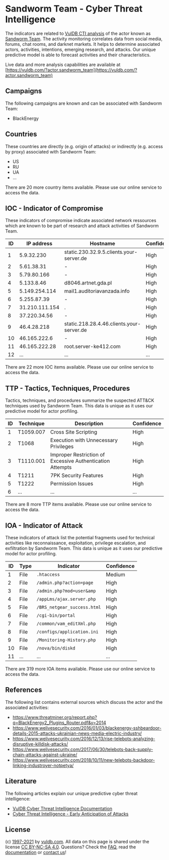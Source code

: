# Sandworm Team - Cyber Threat Intelligence

The indicators are related to [VulDB CTI analysis](https://vuldb.com/?doc.cti) of the actor known as [Sandworm Team](https://vuldb.com/?actor.sandworm_team). The activity monitoring correlates data from social media, forums, chat rooms, and darknet markets. It helps to determine associated actors, activities, intentions, emerging research, and attacks. Our unique predictive model is able to forecast activities and their characteristics.

Live data and more analysis capabilities are available at [https://vuldb.com/?actor.sandworm_team](https://vuldb.com/?actor.sandworm_team)

## Campaigns

The following campaigns are known and can be associated with Sandworm Team:

* BlackEnergy

## Countries

These countries are directly (e.g. origin of attacks) or indirectly (e.g. access by proxy) associated with Sandworm Team:

* US
* RU
* UA
* ...

There are 20 more country items available. Please use our online service to access the data.

## IOC - Indicator of Compromise

These indicators of compromise indicate associated network ressources which are known to be part of research and attack activities of Sandworm Team.

ID | IP address | Hostname | Confidence
-- | ---------- | -------- | ----------
1 | 5.9.32.230 | static.230.32.9.5.clients.your-server.de | High
2 | 5.61.38.31 | - | High
3 | 5.79.80.166 | - | High
4 | 5.133.8.46 | d8046.artnet.gda.pl | High
5 | 5.149.254.114 | mail1.auditoriavanzada.info | High
6 | 5.255.87.39 | - | High
7 | 31.210.111.154 | . | High
8 | 37.220.34.56 | - | High
9 | 46.4.28.218 | static.218.28.4.46.clients.your-server.de | High
10 | 46.165.222.6 | - | High
11 | 46.165.222.28 | root.server-ke412.com | High
12 | ... | ... | ...

There are 22 more IOC items available. Please use our online service to access the data.

## TTP - Tactics, Techniques, Procedures

Tactics, techniques, and procedures summarize the suspected ATT&CK techniques used by Sandworm Team. This data is unique as it uses our predictive model for actor profiling.

ID | Technique | Description | Confidence
-- | --------- | ----------- | ----------
1 | T1059.007 | Cross Site Scripting | High
2 | T1068 | Execution with Unnecessary Privileges | High
3 | T1110.001 | Improper Restriction of Excessive Authentication Attempts | High
4 | T1211 | 7PK Security Features | High
5 | T1222 | Permission Issues | High
6 | ... | ... | ...

There are 8 more TTP items available. Please use our online service to access the data.

## IOA - Indicator of Attack

These indicators of attack list the potential fragments used for technical activities like reconnaissance, exploitation, privilege escalation, and exfiltration by Sandworm Team. This data is unique as it uses our predictive model for actor profiling.

ID | Type | Indicator | Confidence
-- | ---- | --------- | ----------
1 | File | `.htaccess` | Medium
2 | File | `/admin.php?action=page` | High
3 | File | `/admin.php?mod=user&amp` | High
4 | File | `/appLms/ajax.server.php` | High
5 | File | `/BRS_netgear_success.html` | High
6 | File | `/cgi-bin/portal` | High
7 | File | `/common/vam_editXml.php` | High
8 | File | `/configs/application.ini` | High
9 | File | `/Monitoring-History.php` | High
10 | File | `/nova/bin/diskd` | High
11 | ... | ... | ...

There are 319 more IOA items available. Please use our online service to access the data.

## References

The following list contains external sources which discuss the actor and the associated activities:

* https://www.threatminer.org/report.php?q=BlackEnergy2_Plugins_Router.pdf&y=2014
* https://www.welivesecurity.com/2016/01/03/blackenergy-sshbeardoor-details-2015-attacks-ukrainian-news-media-electric-industry/
* https://www.welivesecurity.com/2016/12/13/rise-telebots-analyzing-disruptive-killdisk-attacks/
* https://www.welivesecurity.com/2017/06/30/telebots-back-supply-chain-attacks-against-ukraine/
* https://www.welivesecurity.com/2018/10/11/new-telebots-backdoor-linking-industroyer-notpetya/

## Literature

The following articles explain our unique predictive cyber threat intelligence:

* [VulDB Cyber Threat Intelligence Documentation](https://vuldb.com/?doc.cti)
* [Cyber Threat Intelligence - Early Anticipation of Attacks](https://www.scip.ch/en/?labs.20201022)

## License

(c) [1997-2021](https://vuldb.com/?doc.changelog) by [vuldb.com](https://vuldb.com/?doc.about). All data on this page is shared under the license [CC BY-NC-SA 4.0](https://creativecommons.org/licenses/by-nc-sa/4.0/). Questions? Check the [FAQ](https://vuldb.com/?doc.faq), read the [documentation](https://vuldb.com/?doc) or [contact us](https://vuldb.com/?contact)!
